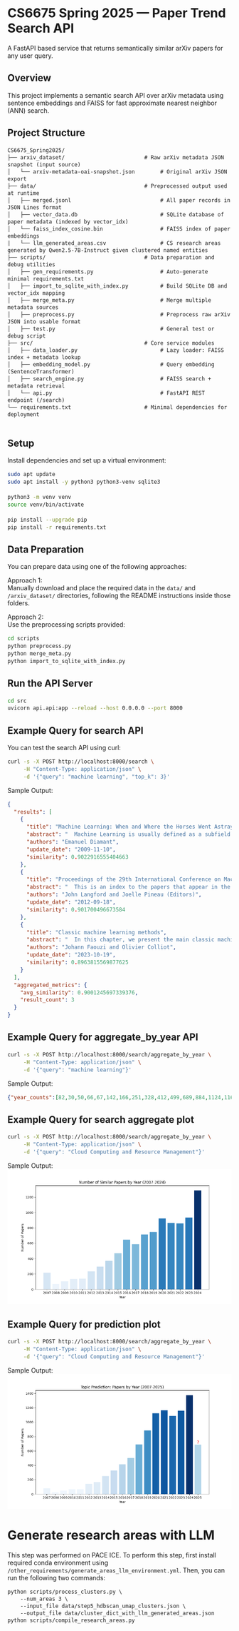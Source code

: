 # CS6675 Spring 2025 — Paper Trend Search API

A FastAPI based service that returns semantically similar arXiv papers for any user query.

## Overview

This project implements a semantic search API over arXiv metadata using sentence embeddings and FAISS for fast approximate nearest neighbor (ANN) search.

## Project Structure

```
CS6675_Spring2025/
├── arxiv_dataset/                         # Raw arXiv metadata JSON snapshot (input source)
│   └── arxiv-metadata-oai-snapshot.json        # Original arXiv JSON export
├── data/                                  # Preprocessed output used at runtime
│   ├── merged.jsonl                            # All paper records in JSON Lines format
│   ├── vector_data.db                          # SQLite database of paper metadata (indexed by vector_idx)
│   └── faiss_index_cosine.bin                  # FAISS index of paper embeddings
|   └── llm_generated_areas.csv                 # CS research areas generated by Qwen2.5-7B-Instruct given clustered named entities
├── scripts/                               # Data preparation and debug utilities
│   ├── gen_requirements.py                     # Auto-generate minimal requirements.txt
│   ├── import_to_sqlite_with_index.py          # Build SQLite DB and vector_idx mapping
│   ├── merge_meta.py                           # Merge multiple metadata sources
│   ├── preprocess.py                           # Preprocess raw arXiv JSON into usable format
│   ├── test.py                                 # General test or debug script
├── src/                                   # Core service modules
│   ├── data_loader.py                          # Lazy loader: FAISS index + metadata lookup
│   ├── embedding_model.py                      # Query embedding (SentenceTransformer)
│   ├── search_engine.py                        # FAISS search + metadata retrieval
│   └── api.py                                  # FastAPI REST endpoint (/search)
└── requirements.txt                       # Minimal dependencies for deployment


```

## Setup

Install dependencies and set up a virtual environment:

```bash
sudo apt update
sudo apt install -y python3 python3-venv sqlite3

python3 -m venv venv
source venv/bin/activate

pip install --upgrade pip
pip install -r requirements.txt
```

## Data Preparation

You can prepare data using one of the following approaches:

Approach 1:  
Manually download and place the required data in the `data/` and `/arxiv_dataset/` directories, following the README instructions inside those folders.

Approach 2:  
Use the preprocessing scripts provided:

```bash
cd scripts
python preprocess.py
python merge_meta.py
python import_to_sqlite_with_index.py
```

## Run the API Server

```bash
cd src
uvicorn api.api:app --reload --host 0.0.0.0 --port 8000
```

## Example Query for search API

You can test the search API using curl:

```bash
curl -s -X POST http://localhost:8000/search \
     -H "Content-Type: application/json" \
     -d '{"query": "machine learning", "top_k": 3}'
```

Sample Output:

```json
{
  "results": [
    {
      "title": "Machine Learning: When and Where the Horses Went Astray?",
      "abstract": "  Machine Learning is usually defined as a subfield of AI, which is busy with\ninformation extraction from raw data sets. Despite of its common acceptance and\nwidespread recognition, this definition is wrong and groundless. Meaningful\ninformation does not belong to the data that bear it. It belongs to the\nobservers of the data and it is a shared agreement and a convention among them.\nTherefore, this private information cannot be extracted from the data by any\nmeans. Therefore, all further attempts of Machine Learning apologists to\njustify their funny business are inappropriate.\n",
      "authors": "Emanuel Diamant",
      "update_date": "2009-11-10",
      "similarity": 0.9022916555404663
    },
    {
      "title": "Proceedings of the 29th International Conference on Machine Learning\n  (ICML-12)",
      "abstract": "  This is an index to the papers that appear in the Proceedings of the 29th\nInternational Conference on Machine Learning (ICML-12). The conference was held\nin Edinburgh, Scotland, June 27th - July 3rd, 2012.\n",
      "authors": "John Langford and Joelle Pineau (Editors)",
      "update_date": "2012-09-18",
      "similarity": 0.901700496673584
    },
    {
      "title": "Classic machine learning methods",
      "abstract": "  In this chapter, we present the main classic machine learning methods. A\nlarge part of the chapter is devoted to supervised learning techniques for\nclassification and regression, including nearest-neighbor methods, linear and\nlogistic regressions, support vector machines and tree-based algorithms. We\nalso describe the problem of overfitting as well as strategies to overcome it.\nWe finally provide a brief overview of unsupervised learning methods, namely\nfor clustering and dimensionality reduction.\n",
      "authors": "Johann Faouzi and Olivier Colliot",
      "update_date": "2023-10-19",
      "similarity": 0.8963815569877625
    }
  ],
  "aggregated_metrics": {
    "avg_similarity": 0.9001245697339376,
    "result_count": 3
  }
}
```

## Example Query for aggregate_by_year API
```bash
curl -s -X POST http://localhost:8000/search/aggregate_by_year \
     -H "Content-Type: application/json" \
     -d '{"query": "machine learning"}'
```

Sample Output:

```json
{"year_counts":[82,30,50,66,67,142,166,251,328,412,499,689,884,1124,1166,1088,1157,1374]}
```

## Example Query for search aggregate plot
```bash
curl -s -X POST http://localhost:8000/search/aggregate_by_year \
     -H "Content-Type: application/json" \
     -d '{"query": "Cloud Computing and Resource Management"}'
```

Sample Output:
![Search Aggregation Plot](/docs/images/aggregate_plot.png)


## Example Query for prediction  plot
```bash
curl -s -X POST http://localhost:8000/search/aggregate_by_year \
     -H "Content-Type: application/json" \
     -d '{"query": "Cloud Computing and Resource Management"}'
```

Sample Output:
![Search Aggregation Plot](/docs/images/prediction_demo.png)


# Generate research areas with LLM
This step was performed on PACE ICE. To perform this step, first install required conda environment using `/other_requirements/generate_areas_llm_environment.yml`. Then, you can run the following two commands:
```
python scripts/process_clusters.py \
    --num_areas 3 \
    --input_file data/step5_hdbscan_umap_clusters.json \
    --output_file data/cluster_dict_with_llm_generated_areas.json
python scripts/compile_research_areas.py
```